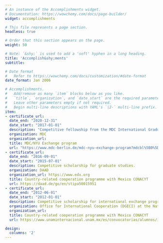 ```yaml
---
# An instance of the Accomplishments widget.
# Documentation: https://wowchemy.com/docs/page-builder/
widget: accomplishments

# This file represents a page section.
headless: true

# Order that this section appears on the page.
weight: 50

# Note: `&shy;` is used to add a 'soft' hyphen in a long heading.
title: 'Accomplish&shy;ments'
subtitle:

# Date format
#   Refer to https://wowchemy.com/docs/customization/#date-format
date_format: Jan 2006

# Accomplishments.
#   Add/remove as many `item` blocks below as you like.
#   `title`, `organization`, and `date_start` are the required parameters.
#   Leave other parameters empty if not required.
#   Begin multi-line descriptions with YAML's `|2-` multi-line prefix.
item:
- certificate_url: 
  date_end: "2020-12-31"
  date_start: "2017-01-01"
  description: "Competitive fellowship from the MDC International Graduate School"
  organization: MDC
  organization_url: 
  title: MDC/NYU Exchange program
  url: "https://www.mdc-berlin.de/mdc-nyu-exchange-program?mdcbl%5B0%5D=/bimsb%23t-phdexchange&mdcbl%5B1%5D=/mdc-nyu-exchange-program%23t-phdexchange&mdctl=1&mdcou=68130&mdcot=4&mdcbv=vutorSXW5TBK6bJVMl9k_I4cr1UZYb1PTkzTsToOtc8"
- certificate_url: 
  date_end: "2016-09-01"
  date_start: "2015-07-01"
  description: Competitive scholarship for graduate studies.
  organization: DAAD
  organization_url: https://www.edx.org
  title: Country-related cooperation programme with Mexico CONACYT
  url: https://daad.de/go/en/stipa50015951
- certificate_url: 
  date_end: "2012-06-01"
  date_start: "2012-01-01"
  description: Competitive scholarship for international exchange program with the University of Groningen.
  organization: Office for International Cooperation (DGECI) at the National Autonomous University of Mexico (UNAM).
  organization_url: 
  title: Country-related cooperation programme with Mexico CONACYT
  url: https://www.unaminternacional.unam.mx/es/convocatorias/alumnos/internas/dgeci-movilidad-estudiantil

design:
  columns: '2' 
---
```

